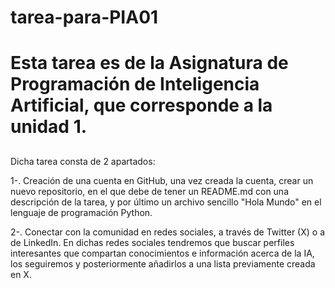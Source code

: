 # tarea-para-PIA01
<h1>Esta tarea es de la Asignatura de Programación de Inteligencia Artificial, que corresponde a la unidad 1.</h1><tr>
<h2></h2>Dicha tarea consta de 2 apartados:</h2><tr>
  <p>1-. Creación de una cuenta en GitHub, una vez creada la cuenta, crear un nuevo repositorio, en el que debe de tener un README.md<tr>
  con una descripción de la tarea, y por último un archivo sencillo "Hola Mundo" en el lenguaje de programación Python.</p><tr>
  <p>2-. Conectar con la comunidad en redes sociales, a través de Twitter (X) o a de LinkedIn. En dichas redes sociales <tr>
  tendremos que buscar perfiles interesantes que compartan conocimientos e información acerca de la IA, los seguiremos y <tr>
  posteriormente añadirlos a una lista previamente creada en X.</p><tr>
